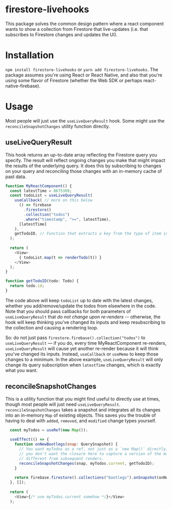 # firestore-livehooks

This package solves the common design pattern where a react component wants to show a collection from Firestore that live-updates (i.e. that subscribes to Firestore changes and updates the UI).

# Installation
`npm install firestore-livehooks` or `yarn add firestore-livehooks`. The package assumes you're using React or React Native, and also that you're using some flavor of Firestore (whether the Web SDK or perhaps react-native-firebase).

# Usage
Most people will just use the `useLiveQueryResult` hook. Some might use the `reconcileSnapshotChanges` utility function directly.

## useLiveQueryResult
This hook returns an up-to-date array reflecting the Firestore query you specify. The result will reflect ongoing changes you make that might impact the results of the underlying query. It does this by subscribing to changes on your query and reconciling those changes with an in-memory cache of past data.

```js
function MyReactComponent() {
  const latestTime = 8675309;
  const todoList = useLiveQueryResult(
    useCallback( // more on this below
      () => firebase
        .firestore()
        .collection("todos")
        .where("timestamp", ">=", latestTime),
      [latestTime]
    ),
    getTodoID, // Function that extracts a key from the type of item in your collection
  );
  
  return (
    <View>
      { todoList.map(t => renderTodo(t)) }
    </View>
  );
}

function getTodoID(todo: Todo) {
  return todo.id;
}
```

The code above will keep `todoList` up to date with the latest changes, whether you add/remove/update the todos from elsewhere in the code. Note that you should pass callbacks for both parameters of `useLiveQueryResult` that _do not change upon re-renders_ -- otherwise, the hook will keep thinking you've changed its inputs and keep resubscribing to the collection and causing a rendering loop.

So: do not just pass `firestore.firebase().collection("todos")` to `useLiveQueryResult` — if you do, every time MyReactComponent re-renders, `useLiveQueryResult` will cause yet another re-render because it will think you've changed its inputs. Instead, `useCallback` or `useMemo` to keep those changes to a minimum. In the above example, `useLiveQueryResult` will only change its query subscription when `latestTime` changes, which is exactly what you want.

## reconcileSnapshotChanges
This is a utility function that you might find useful to directly use at times, though most people will just need `useLiveQueryResult`. `reconcileSnapshotChanges` takes a snapshot and integrates all its changes into an in-memory `Map` of existing objects. This saves you the trouble of having to deal with `added`, `removed`, and `modified` change types yourself.

```js
  const myTodos = useRef(new Map());
  
  useEffect(() => {
    function onNewBootlegs(snap: QuerySnapshot) {
      // You want myTodos as a ref, not just as a `new Map()` directly, because
      // you don't want the closure here to capture a version of the map that's
      // different from subsequent renders.
      reconcileSnapshotChanges(snap, myTodos.current, getTodoID);
    }
    
    return firebase.firestore().collections("bootlegs").onSnapshot(onNewBootlegs);
  }, []);
  
  return (
    <View>{/* use myTodos.current somehow */}</View>
  );
```
